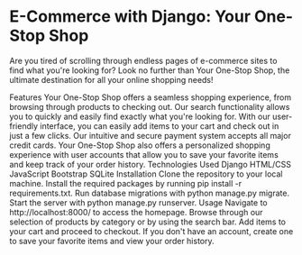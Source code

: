 # E-Commerce with Django: Your One-Stop Shop
Are you tired of scrolling through endless pages of e-commerce sites to find what you're looking for? Look no further than Your One-Stop Shop, the ultimate destination for all your online shopping needs!

Features
Your One-Stop Shop offers a seamless shopping experience, from browsing through products to checking out.
Our search functionality allows you to quickly and easily find exactly what you're looking for.
With our user-friendly interface, you can easily add items to your cart and check out in just a few clicks.
Our intuitive and secure payment system accepts all major credit cards.
Your One-Stop Shop also offers a personalized shopping experience with user accounts that allow you to save your favorite items and keep track of your order history.
Technologies Used
Django
HTML/CSS
JavaScript
Bootstrap
SQLite
Installation
Clone the repository to your local machine.
Install the required packages by running pip install -r requirements.txt.
Run database migrations with python manage.py migrate.
Start the server with python manage.py runserver.
Usage
Navigate to http://localhost:8000/ to access the homepage.
Browse through our selection of products by category or by using the search bar.
Add items to your cart and proceed to checkout.
If you don't have an account, create one to save your favorite items and view your order history.
